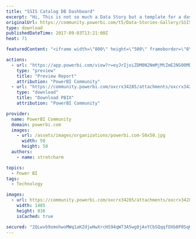 ```yaml
---
title: "SSIS Catalog DB Dashboard"
excerpt: "Hi, This is not so much a Data Story but a template for a dashboard for looking at your own SSIS activity. I use SSIS extensively with my job and"
originalUrl: https://community.powerbi.com/t5/Data-Stories-Gallery/SSIS-Catalog-DB-Dashboard/m-p/244677
type: download
publishedDateTime: 2017-09-03T13:21:00Z
heat: 71

featuredContent: "<iframe width=\"800\" height=\"500\" frameborder=\"0\" src=\"https://app.powerbi.com/view?r=eyJrIjoiZDM0N2NmMjMtZmE2NS00MDE1LWJkOWQtZmFmZmZkMzI4ZDBkIiwidCI6ImEwYTcyYzIzLTdlMWEtNGYxOC05NDU4LTlhNzUyYTEzMTg1NCJ9\"></iframe>"

actions:
  - url: "https://app.powerbi.com/view?r=eyJrIjoiZDM0N2NmMjMtZmE2NS00MDE1LWJkOWQtZmFmZmZkMzI4ZDBkIiwidCI6ImEwYTcyYzIzLTdlMWEtNGYxOC05NDU4LTlhNzUyYTEzMTg1NCJ9"
    type: "preview"
    title: "Preview Report"
    attribution: "PowerBI Community"
  - url: "https://community.powerbi.com/oxcrx34285/attachments/oxcrx34285/DataStoriesGallery/1110/8/SSISDB_Dashboard%20v1.03%20Blank.pbix"
    type: "download"
    title: "Download PBIX"
    attribution: "PowerBI Community"

provider:
  name: PowerBI Community
  domain: powerbi.com
  images:
    - url: /assets/images/organizations/powerbi.com-50x50.jpg
      width: 50
      height: 50
  authors:
    - name: stretcharm

topics:
  - Power BI
tags:
  - Technology

images:
  - url: https://community.powerbi.com/oxcrx34285/attachments/oxcrx34285/DataStoriesGallery/1110/7/SSISDB_Dashboard_v1_03_Summary-Summary2.PNG
    width: 1485
    height: 836
    isCached: true

secured: "2QLwvb9omohwoMWq1aKZdjwHwXrcHS94qW73A5wg0jAxYCbSQqqfOXb8P0SqHoO8DjMUR//F+s5WvDohC29jB5FpOYyg/m+9LHL+sh+Ifd0Aw4aFdADyJuQBnz0DfxAJvxJi2RyqI6w2cFNI70wxjuB3BmbgrZnWtSp6juGIQQnrmd52nHXPY0DuMfz7Aiu4DVqf80WbXUiJ+2/fyzw4AFO4vx9N3GR51fsr4etmg7vDWVzHBvkycFFT5jwB+ge8qcpLv5GTxFwA+icgPrnR8ePOn9HenME02e2v6+mbPjloSCelnivq4TGYG8uzCnpUfzUS8glS7EGpsRKavBTIHW6RzAvDVZDvBGcy69FxxLBkowt8atY6/GIGPDowBVVqgp255r9l6pCdJVqx2N3hjthJA+N6IlI3oCPt8AvpP3WV7BPpGR6ca1ahqFzrgIPQ;blsTz1HwpwVQN5r6PvjNKg=="
---
```


